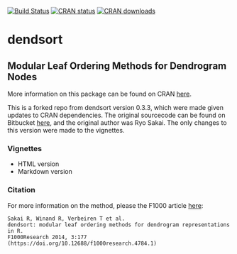 [![Build Status](https://travis-ci.com/evanbiederstedt/dendsort.svg?branch=master)](https://travis-ci.com/github/evanbiederstedt/dendsorts)
[![CRAN status](https://www.r-pkg.org/badges/version/dendsort)](https://cran.r-project.org/package=dendsort)
[![CRAN downloads](https://cranlogs.r-pkg.org/badges/dendsort)](https://cran.r-project.org/package=dendsort)


# dendsort

## Modular Leaf Ordering Methods for Dendrogram Nodes

More information on this package can be found on CRAN [here](https://cran.r-project.org/web/packages/dendsort/index.html).

This is a forked repo from dendsort version 0.3.3, which were made given updates to CRAN dependencies. The original sourcecode can be found on Bitbucket [here](https://bitbucket.org/vda-lab/dendsort/wiki/Home), and the original author was Ryo Sakai. The only changes to this version were made to the vignettes. 

### Vignettes

* HTML version
* Markdown version

### Citation

For more information on the method, please the F1000 article [here](https://f1000research.com/articles/3-177/v1):

```
Sakai R, Winand R, Verbeiren T et al. 
dendsort: modular leaf ordering methods for dendrogram representations in R.
F1000Research 2014, 3:177 (https://doi.org/10.12688/f1000research.4784.1)
```
